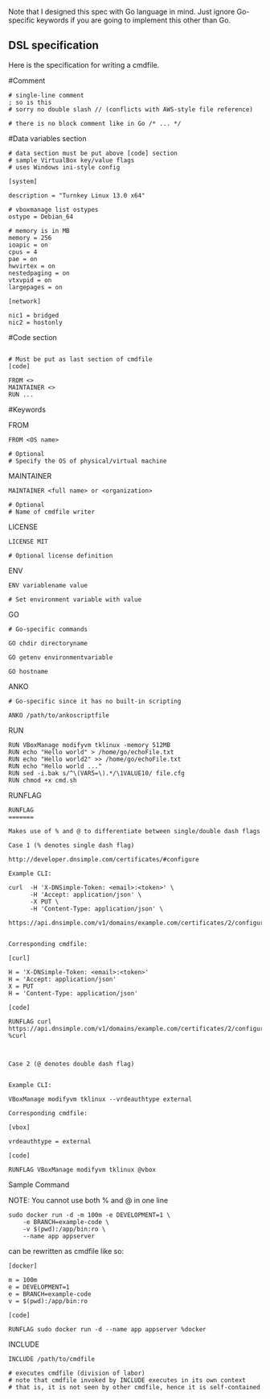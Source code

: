 Note that I designed this spec with Go language in mind. Just ignore Go-specific keywords if you are going to implement this other than Go.

DSL specification 
-----------------

Here is the specification for writing a cmdfile.

#Comment

```
# single-line comment
; so is this
# sorry no double slash // (conflicts with AWS-style file reference)

# there is no block comment like in Go /* ... */
```

#Data variables section

```
# data section must be put above [code] section
# sample VirtualBox key/value flags
# uses Windows ini-style config

[system]

description = "Turnkey Linux 13.0 x64"

# vboxmanage list ostypes
ostype = Debian_64

# memory is in MB
memory = 256
ioapic = on
cpus = 4
pae = on
hwvirtex = on 
nestedpaging = on 
vtxvpid = on 
largepages = on

[network]

nic1 = bridged
nic2 = hostonly
```

#Code section

```

# Must be put as last section of cmdfile
[code]

FROM <>
MAINTAINER <>
RUN ...

```

#Keywords

FROM

```
FROM <OS name>

# Optional
# Specify the OS of physical/virtual machine
```

MAINTAINER

```
MAINTAINER <full name> or <organization>

# Optional
# Name of cmdfile writer
```

LICENSE

```
LICENSE MIT

# Optional license definition
```

ENV

```
ENV variablename value

# Set environment variable with value
```

GO

```
# Go-specific commands

GO chdir directoryname

GO getenv environmentvariable

GO hostname
```

ANKO

```
# Go-specific since it has no built-in scripting

ANKO /path/to/ankoscriptfile
```

RUN

```script
RUN VBoxManage modifyvm tklinux -memory 512MB
RUN echo "Hello world" > /home/go/echoFile.txt
RUN echo "Hello world2" >> /home/go/echoFile.txt
RUN echo "Hello world ..."
RUN sed -i.bak s/^\(VAR5=\).*/\1VALUE10/ file.cfg
RUN chmod +x cmd.sh
```

RUNFLAG

```
RUNFLAG
=======

Makes use of % and @ to differentiate between single/double dash flags

Case 1 (% denotes single dash flag)

http://developer.dnsimple.com/certificates/#configure

Example CLI:

curl  -H 'X-DNSimple-Token: <email>:<token>' \
      -H 'Accept: application/json' \
      -X PUT \
      -H 'Content-Type: application/json' \
      https://api.dnsimple.com/v1/domains/example.com/certificates/2/configure
	  

Corresponding cmdfile:
	 
[curl]

H = 'X-DNSimple-Token: <email>:<token>'
H = 'Accept: application/json'
X = PUT
H = 'Content-Type: application/json'

[code]
	 
RUNFLAG curl https://api.dnsimple.com/v1/domains/example.com/certificates/2/configure %curl



Case 2 (@ denotes double dash flag)


Example CLI:

VBoxManage modifyvm tklinux --vrdeauthtype external

Corresponding cmdfile:

[vbox]

vrdeauthtype = external

[code]

RUNFLAG VBoxManage modifyvm tklinux @vbox
```

Sample Command

NOTE: You cannot use both % and @ in one line 

```
sudo docker run -d -m 100m -e DEVELOPMENT=1 \
	-e BRANCH=example-code \
	-v $(pwd):/app/bin:ro \
	--name app appserver
```

can be rewritten as cmdfile like so:

```
[docker]

m = 100m
e = DEVELOPMENT=1
e = BRANCH=example-code
v = $(pwd):/app/bin:ro

[code]

RUNFLAG sudo docker run -d --name app appserver %docker
```

INCLUDE

```
INCLUDE /path/to/cmdfile

# executes cmdfile (division of labor)
# note that cmdfile invoked by INCLUDE executes in its own context
# that is, it is not seen by other cmdfile, hence it is self-contained
```
